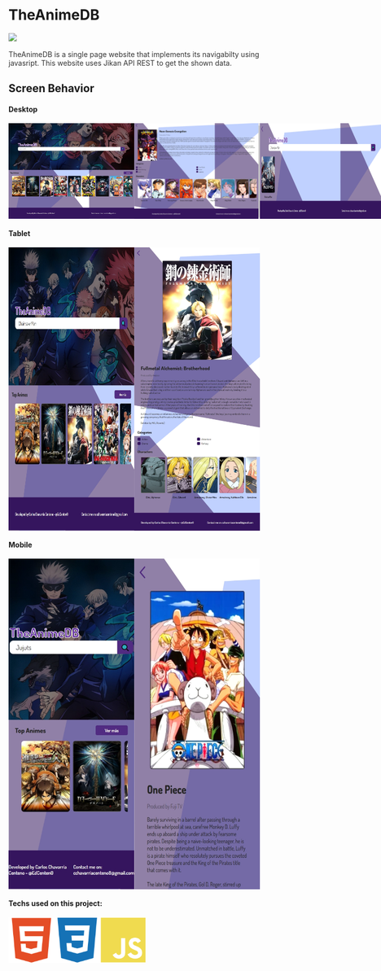 <div>
    <h1>TheAnimeDB</h1> 
    <p align="left">
        <img src="https://img.shields.io/badge/STATUS-FINISHED%20-blue">
    </p>
    <p style="color:#353535">TheAnimeDB is a single page website that implements its navigabilty using javasript. This website uses Jikan API REST to get the shown data.</p>
</div>

<div style="">
    <h2>Screen Behavior</h2>
    <h4>Desktop</h4>
    <div style="display:flex; flex-direction:row; width:100%;">
        <img style="width:49%;" src="https://github.com/EdCenten0/Imgs/blob/master/TheAnimeDB/Desktop%201.jpeg" alt="desktop"/>
        <img style="width:49%;" src="https://github.com/EdCenten0/Imgs/blob/master/TheAnimeDB/Desktop%202.jpeg" alt="desktop"/>
        <img style="width:49%;" src="https://github.com/EdCenten0/Imgs/blob/master/TheAnimeDB/Desktop%203.jpeg" alt="desktop"/>
    </div>
    <h4>Tablet</h4>
    <div style="display:flex; flex-direction:row; width:100%;">
        <img style="width:49%;" src="https://github.com/EdCenten0/Imgs/blob/master/TheAnimeDB/Tablet%201.jpeg" alt="Tablet"/>
        <img style="width:49%;" src="https://github.com/EdCenten0/Imgs/blob/master/TheAnimeDB/Tablet%202.jpeg" alt="Tablet"/>
    </div>
    <h4>Mobile</h4>
    <div style="display:flex; flex-direction:row; width:100%;">
        <img style="width:49%;" src="https://github.com/EdCenten0/Imgs/blob/master/TheAnimeDB/Mobile%201.jpeg" alt="Mobile"/>
        <img style="width:49%;" src="https://github.com/EdCenten0/Imgs/blob/master/TheAnimeDB/Mobile%202.jpeg" alt="Mobile"/>
    </div>
</div>
<div>
  <h4>Techs used on this project:</h4>
    <div style="display:flex; flex-direction:row; width:100%;">
        <img src="https://github.com/devicons/devicon/blob/master/icons/html5/html5-plain.svg" alt="HTML5" width="90px"/>
        <img src="https://github.com/devicons/devicon/blob/master/icons/css3/css3-plain.svg" alt="CSS3" width="90px"/>
        <img src="https://github.com/devicons/devicon/blob/master/icons/javascript/javascript-plain.svg" alt="Javascript" width="90px"/>
    </div>
</div>


